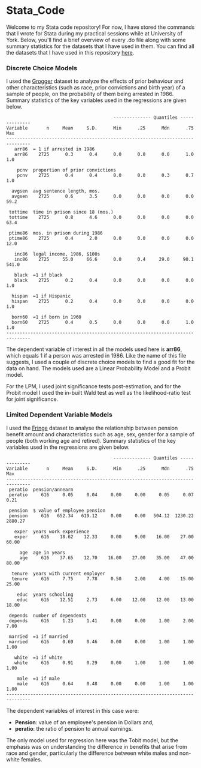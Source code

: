 # Stata_Code

Welcome to my Stata code repository! For now, I have stored the commands that I wrote for Stata during my practical sessions while at University of York. Below, you'll find a brief overview of every .do file along with some summary statistics for the datasets that I have used in them. You can find all the datasets that I have used in this repository [here](https://github.com/DebarunG/Datasets).

### Discrete Choice Models
I used the [Grogger](https://github.com/DebarunG/Datasets/blob/a453afbcb3bfd54e55a98b8d6fc286300f0d8d38/GROGGER.csv) dataset to analyze the effects of prior behaviour and other characteristics (such as race, prior convictions and birth year) of a sample of people, on the probability of them being arrested in 1986. Summary statistics of the key variables used in the regressions are given below. 

```
                                        -------------- Quantiles --------------
Variable       n     Mean     S.D.      Min      .25      Mdn      .75      Max
-------------------------------------------------------------------------------
   arr86  = 1 if arrested in 1986
   arr86    2725      0.3      0.4      0.0      0.0      0.0      1.0      1.0

    pcnv  proportion of prior convictions
    pcnv    2725      0.4      0.4      0.0      0.0      0.3      0.7      1.0

  avgsen  avg sentence length, mos.
  avgsen    2725      0.6      3.5      0.0      0.0      0.0      0.0     59.2

 tottime  time in prison since 18 (mos.)
 tottime    2725      0.8      4.6      0.0      0.0      0.0      0.0     63.4

 ptime86  mos. in prison during 1986
 ptime86    2725      0.4      2.0      0.0      0.0      0.0      0.0     12.0

   inc86  legal income, 1986, $100s
   inc86    2725     55.0     66.6      0.0      0.4     29.0     90.1    541.0

   black  =1 if black
   black    2725      0.2      0.4      0.0      0.0      0.0      0.0      1.0

  hispan  =1 if Hispanic
  hispan    2725      0.2      0.4      0.0      0.0      0.0      0.0      1.0

  born60  =1 if born in 1960
  born60    2725      0.4      0.5      0.0      0.0      0.0      1.0      1.0
-------------------------------------------------------------------------------

```
The dependent variable of interest in all the models used here is **arr86**, which equals 1 if a person was arrested in 1986. Like the name of this file suggests, I used a couple of discrete choice models to find a good fit for the data on hand. The models used are a Linear Probability Model and a Probit model. 

For the LPM, I used joint significance tests post-estimation, and for the Probit model I used the in-built Wald test as well as the likelihood-ratio test for joint significance. 

### Limited Dependent Variable Models
I used the [Fringe](https://github.com/DebarunG/Datasets/blob/a453afbcb3bfd54e55a98b8d6fc286300f0d8d38/FRINGE.csv) dataset to analyse the relationship between pension benefit amount and characteristics such as age, sex, gender for a sample of people (both working age and retired). Summary statistics of the key variables used in the regressions are given below. 

```
                                        -------------- Quantiles --------------
Variable       n     Mean     S.D.      Min      .25      Mdn      .75      Max
-------------------------------------------------------------------------------
 peratio  pension/annearn
 peratio     616     0.05     0.04     0.00     0.00     0.05     0.07     0.21

 pension  $ value of employee pension
 pension     616   652.34   619.12     0.00     0.00   504.12  1230.22  2880.27

   exper  years work experience
   exper     616    18.62    12.33     0.00     9.00    16.00    27.00    60.00

     age  age in years
     age     616    37.65    12.70    16.00    27.00    35.00    47.00    80.00

  tenure  years with current employer
  tenure     616     7.75     7.78     0.50     2.00     4.00    15.00    25.00

    educ  years schooling
    educ     616    12.51     2.73     6.00    12.00    12.00    13.00    18.00

 depends  number of dependents
 depends     616     1.23     1.41     0.00     0.00     1.00     2.00     7.00

 married  =1 if married
 married     616     0.69     0.46     0.00     0.00     1.00     1.00     1.00

   white  =1 if white
   white     616     0.91     0.29     0.00     1.00     1.00     1.00     1.00

    male  =1 if male
    male     616     0.64     0.48     0.00     0.00     1.00     1.00     1.00
-------------------------------------------------------------------------------
```

The dependent variables of interest in this case were:
* **Pension**: value of an employee's pension in Dollars and,
*  **peratio**: the ratio of pension to annual earnings.

The only model used for regression here was the Tobit model, but the emphasis was on understanding the difference in benefits that arise from race and gender, particularly the difference between white males and non-white females.
